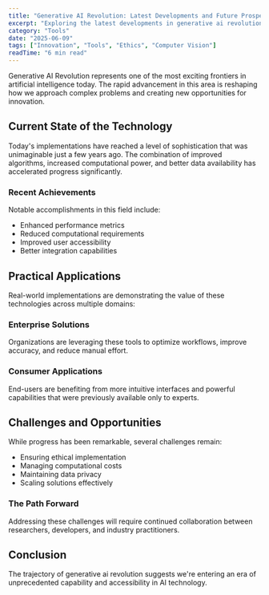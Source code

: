```yaml
---
title: "Generative AI Revolution: Latest Developments and Future Prospects"
excerpt: "Exploring the latest developments in generative ai revolution and their implications for the future of artificial intelligence and automation."
category: "Tools"
date: "2025-06-09"
tags: ["Innovation", "Tools", "Ethics", "Computer Vision"]
readTime: "6 min read"
---
```


Generative AI Revolution represents one of the most exciting frontiers in artificial intelligence today. The rapid advancement in this area is reshaping how we approach complex problems and creating new opportunities for innovation.

## Current State of the Technology

Today's implementations have reached a level of sophistication that was unimaginable just a few years ago. The combination of improved algorithms, increased computational power, and better data availability has accelerated progress significantly.

### Recent Achievements

Notable accomplishments in this field include:
- Enhanced performance metrics
- Reduced computational requirements
- Improved user accessibility
- Better integration capabilities

## Practical Applications

Real-world implementations are demonstrating the value of these technologies across multiple domains:

### Enterprise Solutions
Organizations are leveraging these tools to optimize workflows, improve accuracy, and reduce manual effort.

### Consumer Applications
End-users are benefiting from more intuitive interfaces and powerful capabilities that were previously available only to experts.

## Challenges and Opportunities

While progress has been remarkable, several challenges remain:
- Ensuring ethical implementation
- Managing computational costs
- Maintaining data privacy
- Scaling solutions effectively

### The Path Forward

Addressing these challenges will require continued collaboration between researchers, developers, and industry practitioners.

## Conclusion

The trajectory of generative ai revolution suggests we're entering an era of unprecedented capability and accessibility in AI technology.